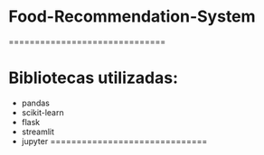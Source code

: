 # Food-Recommendation-System
==============================
# Bibliotecas utilizadas:
* pandas
* scikit-learn
* flask
* streamlit
* jupyter
==============================